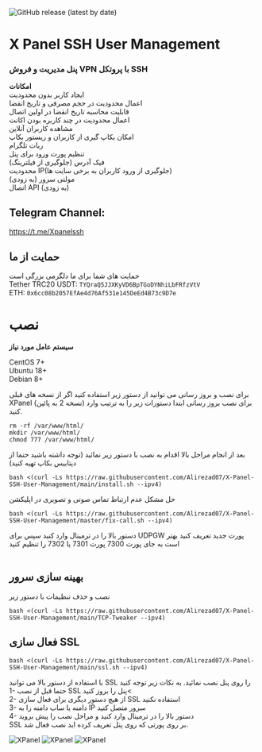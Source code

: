 <p dir="auto">
<img alt="GitHub release (latest by date)" src="https://img.shields.io/github/v/release/Alirezad07/X-Panel-SSH-User-Management">
</p>

# X Panel SSH User Management

### پنل مدیریت و فروش VPN  با پروتکل SSH

**امکانات**
<br>
ایجاد کاربر بدون محدودیت <br>
اعمال محدودیت در حجم مصرفی و تاریخ انقضا<br>
قابلیت محاسبه تاریخ انقضا در اولین اتصال<br>
اعمال محدودیت در چند کاربره بودن اکانت<br>
مشاهده کاربران آنلاین<br>
امکان بکاپ گیری از کاربران و ریستور بکاپ<br>
ربات تلگرام <br>
تنظیم پورت ورود برای پنل<br>
فیک آدرس (جلوگیری از فیلترینگ) <br>
محدودیت IP(جلوگیری از ورود کاربران به برخی سایت ها)<br>
مولتی سرور (به زودی)<br>
اتصال API (به زودی)<br>

## Telegram Channel:
https://t.me/Xpanelssh

## حمایت از ما
حمایت های شما برای ما دلگرمی بزرگی است<br> 
Tether TRC20 USDT: `TYQraQ5JJXKyVD6BpTGoDYNhiLbFRfzVtV`<br>
ETH: `0x6cc08b2057EfAe4d76Af531e145DeEd4B73c9D7e`

# نصب


**سیستم عامل مورد نیاز**

CentOS 7+ <br>
Ubuntu 18+ <br>
Debian 8+ <br>

برای نصب و بروز رسانی می توانید از دستور زیر  استفاده کنید
اگر از نسخه های قبلی XPanel (نسخه 2 به پائین) برای نصب بروز رسانی ابتدا دستورات زیر را به ترتیب وارد کنید.
```
rm -rf /var/www/html/
mkdir /var/www/html/
chmod 777 /var/www/html/
```
بعد از انجام مراحل بالا اقدام به نصب با دستور زیر نمائید (توجه داشته باشید حتما از دیتابیس بکاپ تهیه کنید)
```
bash <(curl -Ls https://raw.githubusercontent.com/Alirezad07/X-Panel-SSH-User-Management/main/install.sh --ipv4)
```

حل مشکل عدم ارتباط  تماس صوتی و تصویری در اپلیکشن
```
bash <(curl -Ls https://raw.githubusercontent.com/Alirezad07/X-Panel-SSH-User-Management/master/fix-call.sh --ipv4)
```
دستور بالا را در ترمینال وارد کنید سپس برای UDPGW پورت جدید تعریف کنید بهتر است به جای پورت 7300 پورت 7301 یا 7302 را تنظیم کنید
<br>
<br>

## بهینه سازی سرور
نصب و حذف تنظیمات با دستور زیر 
```
bash <(curl -Ls https://raw.githubusercontent.com/Alirezad07/X-Panel-SSH-User-Management/main/TCP-Tweaker --ipv4)
```
## فعال سازی SSL
```
bash <(curl -Ls https://raw.githubusercontent.com/Alirezad07/X-Panel-SSH-User-Management/main/ssl.sh --ipv4)
```
با استفاده از دستور بالا می توانید SSL را روی پنل نصب نمائید. به نکات زیر توجه کنید <br>
1- حتما قبل از نصب SSL پنل را بروز کنید<<br>
2- از هیچ دستور دیگری برای فعال سازی SSL استفاده نکنید<br>
3- دامنه یا ساب دامنه را به IP سرور متصل کنید <br>
4- دستور بالا را در ترمینال وارد کنید و مراحل نصب را پیش بروید<br>
SSL بر روی پورتی که روی پنل تعریف کرده اید نصب فعال شد. <br>

<picture>
<img alt="XPanel" src="https://raw.githubusercontent.com/Alirezad07/X-Panel-SSH-User-Management/main/xp1.jpg">
</picture>

<picture>
<img alt="XPanel" src="https://raw.githubusercontent.com/Alirezad07/X-Panel-SSH-User-Management/main/xp2.jpg">
</picture>

<picture>
<img alt="XPanel" src="https://raw.githubusercontent.com/Alirezad07/X-Panel-SSH-User-Management/main/xp3.jpg">
</picture>
